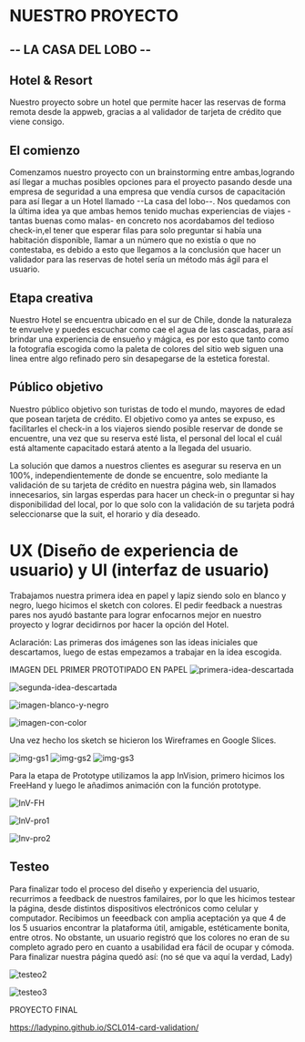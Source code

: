 # NUESTRO PROYECTO

## **-- LA CASA DEL LOBO --**  

## Hotel & Resort

Nuestro proyecto sobre un hotel que permite hacer las reservas de forma remota desde la appweb, gracias a al validador de tarjeta de crédito que viene consigo. 

## El comienzo 

Comenzamos nuestro proyecto con un brainstorming entre ambas,logrando así llegar a muchas posibles opciones para el proyecto pasando desde una empresa de seguridad a una empresa que vendía cursos de capacitación para así llegar a un Hotel llamado --La casa del lobo--. Nos quedamos con la última idea ya que ambas hemos tenido muchas experiencias de viajes -tantas buenas como malas- en concreto nos acordabamos del tedioso check-in,el tener que esperar filas para solo preguntar si había una habitación disponible, llamar a un número que no existía o que no contestaba, es debido a esto que llegamos a la conclusión que hacer un validador para las reservas de hotel sería un método más ágil para el usuario. 


## Etapa creativa
Nuestro Hotel se encuentra ubicado en el sur de Chile, donde la naturaleza te envuelve y puedes escuchar como cae el agua de las cascadas, para así brindar una experiencia de ensueño y mágica, es por esto que tanto como la fotografía escogida como la paleta de colores del sitio web siguen una linea entre algo refinado pero sin desapegarse de la estetica forestal.

## Público objetivo
Nuestro público objetivo son turistas de todo el mundo, mayores de edad que posean tarjeta de crédito. El objetivo como ya antes se expuso, es facilitarles el check-in a los viajeros siendo posible reservar de donde se encuentre, una vez que su reserva esté lista, el personal del local el cuál está altamente capacitado estará atento a la llegada del usuario.


La solución que damos a nuestros clientes es asegurar su reserva en un 100%, independientemente de donde se encuentre, solo mediante la validación de su tarjeta de crédito en nuestra página web, sin llamados innecesarios, sin largas esperdas para hacer un check-in o preguntar si hay disponibilidad del local, por lo que solo con la validación de su tarjeta podrá seleccionarse que la suit, el horario y día deseado.

# UX (Diseño de experiencia de usuario) y UI (interfaz de usuario)

Trabajamos nuestra primera idea en papel y lapiz siendo solo en blanco y negro, luego hicimos el sketch con colores. El pedir feedback a nuestras pares nos ayudó bastante para lograr enfocarnos mejor en nuestro proyecto y lograr decidirnos por hacer la opción del Hotel.

Aclaración: Las primeras dos imágenes son las ideas iniciales que descartamos, luego de estas empezamos a trabajar en la idea escogida.

IMAGEN DEL PRIMER PROTOTIPADO EN PAPEL
![primera-idea-descartada](https://raw.githubusercontent.com/paupi-chill-e/SCL014-card-validation/master/src/ImgReadMe/Papel1.jpeg)

![segunda-idea-descartada](https://raw.githubusercontent.com/paupi-chill-e/SCL014-card-validation/master/src/ImgReadMe/Papel2.jpeg)

![imagen-blanco-y-negro](https://raw.githubusercontent.com/paupi-chill-e/SCL014-card-validation/master/src/ImgReadMe/sketchFinal.jpeg)

![imagen-con-color](https://raw.githubusercontent.com/paupi-chill-e/SCL014-card-validation/master/src/ImgReadMe/dibujofinal.jpeg)

Una vez hecho los sketch se hicieron los Wireframes en Google Slices.

![img-gs1](https://raw.githubusercontent.com/paupi-chill-e/SCL014-card-validation/master/src/ImgReadMe/GS1.jpeg)
![img-gs2](https://raw.githubusercontent.com/paupi-chill-e/SCL014-card-validation/master/src/ImgReadMe/GS2.jpeg)
![img-gs3](https://raw.githubusercontent.com/paupi-chill-e/SCL014-card-validation/master/src/ImgReadMe/GS3.jpeg)

Para la etapa de Prototype utilizamos la app InVision, primero hicimos los FreeHand y luego le añadimos animación con la función prototype.

![InV-FH](https://raw.githubusercontent.com/paupi-chill-e/SCL014-card-validation/master/src/ImgReadMe/InV-FreeHand.jpeg)

![InV-pro1](https://raw.githubusercontent.com/paupi-chill-e/SCL014-card-validation/master/src/ImgReadMe/InV-Prototype1.jpeg)

![Inv-pro2](https://raw.githubusercontent.com/paupi-chill-e/SCL014-card-validation/master/src/ImgReadMe/Inv-Prototype2.jpeg)

## Testeo 
Para finalizar todo el proceso del diseño y experiencia del usuario, recurrimos a feedback de nuestros familaires, por lo que les hicimos testear la página, desde distintos dispositivos electrónicos como celular y computador. Recibimos un feeedback con amplia aceptación ya que 4 de los 5 usuarios encontrar la plataforma útil, amigable, estéticamente bonita, entre otros. No obstante, un usuario registró que los colores no eran de su completo agrado pero en cuanto a usabilidad era fácil de ocupar y cómoda. Para finalizar nuestra página quedó así: (no sé que va aquí la verdad, Lady)

![testeo2](https://raw.githubusercontent.com/paupi-chill-e/SCL014-card-validation/master/src/ImgReadMe/Testeo2.jpeg)

![testeo3](https://raw.githubusercontent.com/paupi-chill-e/SCL014-card-validation/master/src/ImgReadMe/Testeo3.jpeg)


PROYECTO FINAL

https://ladypino.github.io/SCL014-card-validation/

